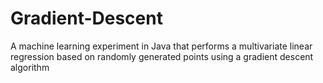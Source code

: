 # Gradient-Descent
A machine learning experiment in Java that performs a multivariate linear regression based on randomly generated points using a gradient descent algorithm
